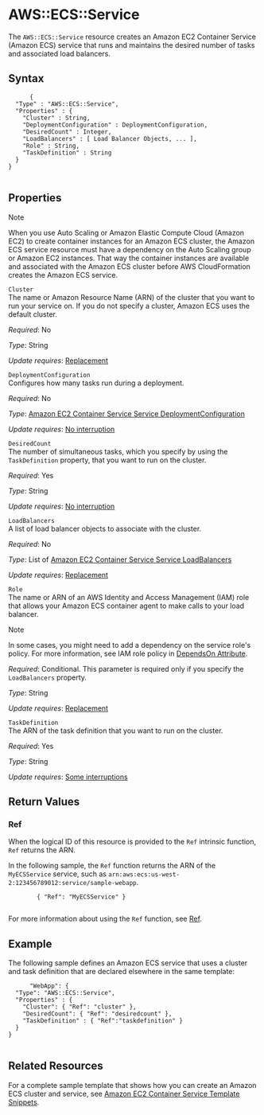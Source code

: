 AWS::ECS::Service
=================

The `AWS::ECS::Service` resource creates an Amazon EC2 Container Service (Amazon ECS) service that runs and maintains the desired number of tasks and associated load balancers.

Syntax
------

``` {.programlisting}
      {
  "Type" : "AWS::ECS::Service",
  "Properties" : {
    "Cluster" : String,
    "DeploymentConfiguration" : DeploymentConfiguration,
    "DesiredCount" : Integer,
    "LoadBalancers" : [ Load Balancer Objects, ... ],
    "Role" : String,
    "TaskDefinition" : String
  }
}
    
```

Properties
----------

Note

When you use Auto Scaling or Amazon Elastic Compute Cloud (Amazon EC2) to create container instances for an Amazon ECS cluster, the Amazon ECS service resource must have a dependency on the Auto Scaling group or Amazon EC2 instances. That way the container instances are available and associated with the Amazon ECS cluster before AWS CloudFormation creates the Amazon ECS service.

 `Cluster`   
The name or Amazon Resource Name (ARN) of the cluster that you want to run your service on. If you do not specify a cluster, Amazon ECS uses the default cluster.

*Required*: No

*Type*: String

*Update requires*: [Replacement](using-cfn-updating-stacks-update-behaviors.html#update-replacement)

 `DeploymentConfiguration`   
Configures how many tasks run during a deployment.

*Required*: No

*Type*: [Amazon EC2 Container Service Service DeploymentConfiguration](aws-properties-ecs-service-deploymentconfiguration.html "Amazon EC2 Container Service Service DeploymentConfiguration")

*Update requires*: [No interruption](using-cfn-updating-stacks-update-behaviors.html#update-no-interrupt)

 `DesiredCount`   
The number of simultaneous tasks, which you specify by using the `TaskDefinition` property, that you want to run on the cluster.

*Required*: Yes

*Type*: String

*Update requires*: [No interruption](using-cfn-updating-stacks-update-behaviors.html#update-no-interrupt)

 `LoadBalancers`   
A list of load balancer objects to associate with the cluster.

*Required*: No

*Type*: List of [Amazon EC2 Container Service Service LoadBalancers](aws-properties-ecs-service-loadbalancers.html "Amazon EC2 Container Service Service LoadBalancers")

*Update requires*: [Replacement](using-cfn-updating-stacks-update-behaviors.html#update-replacement)

 `Role`   
The name or ARN of an AWS Identity and Access Management (IAM) role that allows your Amazon ECS container agent to make calls to your load balancer.

Note

In some cases, you might need to add a dependency on the service role's policy. For more information, see IAM role policy in [DependsOn Attribute](aws-attribute-dependson.html "DependsOn Attribute").

*Required*: Conditional. This parameter is required only if you specify the `LoadBalancers` property.

*Type*: String

*Update requires*: [Replacement](using-cfn-updating-stacks-update-behaviors.html#update-replacement)

 `TaskDefinition`   
The ARN of the task definition that you want to run on the cluster.

*Required*: Yes

*Type*: String

*Update requires*: [Some interruptions](using-cfn-updating-stacks-update-behaviors.html#update-some-interrupt)

Return Values
-------------

### Ref

When the logical ID of this resource is provided to the `Ref` intrinsic function, `Ref` returns the ARN.

In the following sample, the `Ref` function returns the ARN of the `MyECSService` service, such as `arn:aws:ecs:us-west-2:123456789012:service/sample-webapp`.

``` {.programlisting}
        { "Ref": "MyECSService" }
      
```

For more information about using the `Ref` function, see [Ref](intrinsic-function-reference-ref.html "Ref").

Example
-------

The following sample defines an Amazon ECS service that uses a cluster and task definition that are declared elsewhere in the same template:

``` {.programlisting}
      "WebApp": {
  "Type": "AWS::ECS::Service",
  "Properties" : {
    "Cluster": { "Ref": "cluster" },
    "DesiredCount": { "Ref": "desiredcount" },
    "TaskDefinition" : { "Ref":"taskdefinition" }
  }
}
    
```

Related Resources
-----------------

For a complete sample template that shows how you can create an Amazon ECS cluster and service, see [Amazon EC2 Container Service Template Snippets](quickref-ecs.html "Amazon EC2 Container Service Template Snippets").

